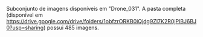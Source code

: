Subconjunto de imagens disponíveis em "Drone_031".
A pasta completa (disponível em <https://drive.google.com/drive/folders/1obfzrORKB0iQjdg9ZI7K2R0jPlBJ6BJ0?usp=sharing>) possui 485 imagens.
